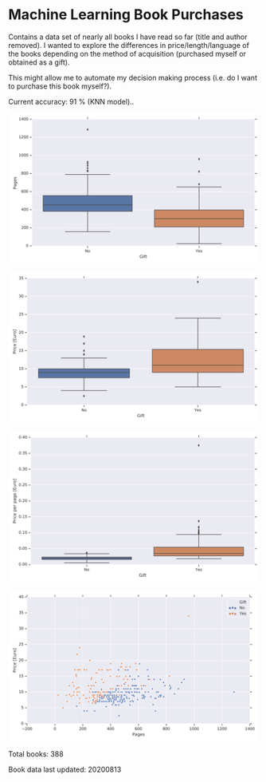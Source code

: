 # Machine Learning Book Purchases

Contains a data set of nearly all books I have read so far (title and author removed). I wanted to explore the differences in price/length/language of the books depending on the method of acquisition (purchased myself or obtained as a gift).

This might allow me to automate my decision making process (i.e. do I want to purchase this book myself?).

Current accuracy: 91 % (KNN model).. 

![Pages](img/boxplot_pages.png)

![Price](img/boxplot_price.png)

![Price_per_page](img/boxplot_price_per_page.png)

![Price_pages](img/scatterplot_price_pages.png)

Total books: 388

Book data last updated: 20200813
